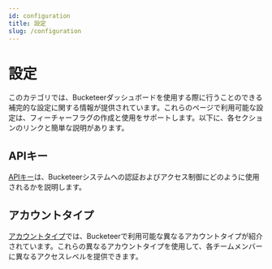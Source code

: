 ```yaml
---
id: configuration
title: 設定
slug: /configuration
---
```


# 設定

このカテゴリでは、Bucketeerダッシュボードを使用する際に行うことのできる補完的な設定に関する情報が提供されています。これらのページで利用可能な設定は、フィーチャーフラグの作成と使用をサポートします。以下に、各セクションのリンクと簡単な説明があります。

## APIキー

[APIキー](/configuration/api-keys)は、Bucketeerシステムへの認証およびアクセス制御にどのように使用されるかを説明します。

## アカウントタイプ

[アカウントタイプ](/configuration/account-types)では、Bucketeerで利用可能な異なるアカウントタイプが紹介されています。これらの異なるアカウントタイプを使用して、各チームメンバーに異なるアクセスレベルを提供できます。